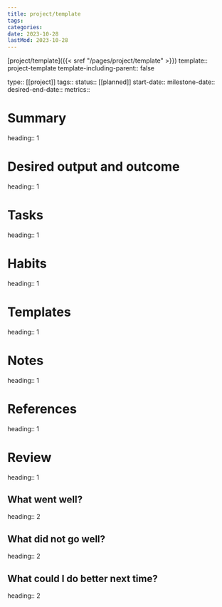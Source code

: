 ```yaml
---
title: project/template
tags:
categories:
date: 2023-10-28
lastMod: 2023-10-28
---
```

[project/template]({{< sref "/pages/project/template" >}})
template:: project-template
template-including-parent:: false

type:: [[project]]
tags::
status:: [[planned]]
start-date::
milestone-date::
desired-end-date::
metrics::

# Summary
heading:: 1

# Desired output and outcome
heading:: 1

# Tasks
heading:: 1

# Habits
heading:: 1

# Templates
heading:: 1

# Notes
heading:: 1

# References
heading:: 1

# Review
heading:: 1



## What went well?
heading:: 2



## What did not go well?
heading:: 2



## What could I do better next time?
heading:: 2


